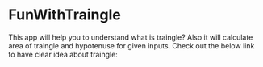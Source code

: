 # FunWithTraingle

This app will help you to understand what is traingle? Also it will calculate area of traingle and hypotenuse for given inputs. Check out the below link to have clear idea about traingle: